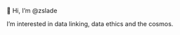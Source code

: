 👋 Hi, I’m @zslade

I’m interested in data linking, data ethics and the cosmos.

<!---
zslade/zslade is a ✨ special ✨ repository because its `README.md` (this file) appears on your GitHub profile.
You can click the Preview link to take a look at your changes.
--->

